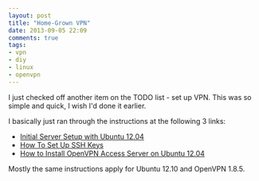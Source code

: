 ```yaml
---
layout: post
title: "Home-Grown VPN"
date: 2013-09-05 22:09
comments: true
tags: 
- vpn
- diy
- linux
- openvpn
---
```

I just checked off another item on the TODO list - set up VPN. This was so simple and quick, I wish I'd done it earlier.

I basically just ran through the instructions at the following 3 links:

- [Initial Server Setup with Ubuntu 12.04](https://www.digitalocean.com/community/articles/initial-server-setup-with-ubuntu-12-04)
- [How To Set Up SSH Keys](https://www.digitalocean.com/community/articles/how-to-set-up-ssh-keys--2)
- [How to Install OpenVPN Access Server on Ubuntu 12.04](https://www.digitalocean.com/community/articles/how-to-install-openvpn-access-server-on-ubuntu-12-04)

Mostly the same instructions apply for Ubuntu 12.10 and OpenVPN 1.8.5.
